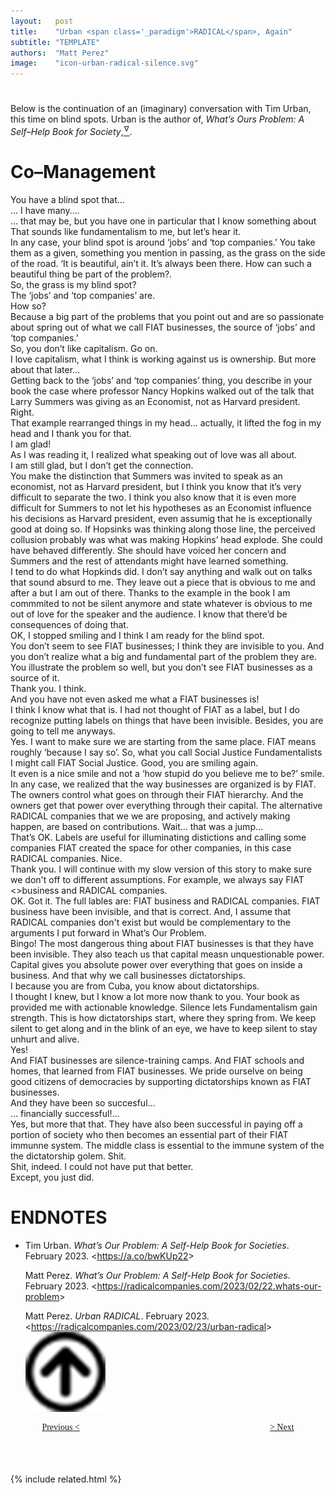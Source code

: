 ```yaml
---
layout:   post
title:    "Urban <span class='_paradigm'>RADICAL</span>, Again"
subtitle: "TEMPLATE"
authors:  "Matt Perez"
image:    "icon-urban-radical-silence.svg"
---
```


<div style="display:none;">
 <p>An (imaginary) conversation with Tim Urban on blind spots.</p>
</div>

<h1></h1>
 <p>Below is the continuation of an (imaginary) conversation with Tim Urban, this time on blind spots. Urban is the author of, <em>What&rsquo;s Ours Problem: A Self&ndash;Help Book for Society</em>,<a href="#en01"><sup id="bm01">&hairsp;&nabla;&hairsp;</sup></a>.</p>

<h1>Co&ndash;Management</h1>
 <div class="_speakerb">You have a blind spot that&hellip;</div>
 <div class="_speakera">&hellip; I have many&hellip;.</div>
 <div class="_speakerb">&hellip; that may be, but you have one in particular that I know something about</div>
 <div class="_speakera">That sounds like fundamentalism to me, but let&rsquo;s hear it.</div>
 <div class="_speakerb">In any case, your blind spot is around &lsquo;jobs&rsquo; and &lsquo;top companies.&rsquo; You take them as a given, something you mention in passing, as the grass on the side of the road. &lsquo;It is beautiful, ain&rsquo;t it. It&rsquo;s always been there. How can such a beautiful thing be part of the problem?.</div>
 <div class="_speakera">So, the grass is my blind spot?</div>
 <div class="_speakerb">The &lsquo;jobs&rsquo; and &lsquo;top companies&rsquo; are.</div>
 <div class="_speakera">How so?</div>
 <div class="_speakerb">Because a big part of the problems that you point out and are so passionate about <span style="font-style:normal; ">spring out</span> of what we call <span class="_paradigm">FIAT</span> businesses, the source of &lsquo;jobs&rsquo; and &lsquo;top companies.&rsquo;</div>
 <div class="_speakera">So, you don&rsquo;t like capitalism. Go on.</div>
 <div class="_speakerb">I love capitalism, what I think is working against us is ownership. But more about that later&hellip;</div>
 <div class="_continueb">Getting back to the &lsquo;jobs&rsquo; and &lsquo;top companies&rsquo; thing, you describe in your book the case where professor Nancy Hopkins walked out of the talk that Larry Summers was giving as an Economist, not as Harvard president.</div>
 <div class="_speakera">Right.</div>
 <div class="_speakerb">That example rearranged things in my head&hellip; actually, <span style="font-style:normal; ">it lifted the fog in my head</span> and I thank you for that.</div>
 <div class="_speakera">I am glad!</div>
 <div class="_speakerb">As I was reading it, I realized what speaking out of love was all about.</div>
 <div class="_speakera">I am still glad, but I don&rsquo;t get the connection.</div>
 <div class="_speakerb">You make the distinction that Summers was invited to speak as an economist, not as Harvard president, but I think you know that it&rsquo;s very difficult to separate the two. I think you also know that it is even more difficult for Summers to not let his <span style="font-style:normal; ">hypotheses</span> as an Economist influence his decisions as Harvard president, even assumig that he is exceptionally good at doing so. If Hopsinks was thinking along those line, the perceived collusion probably was what was making Hopkins&rsquo; head explode. She could have behaved differently. She should have voiced her concern and Summers <span style="font-style:normal; ">and the rest of attendants</span> might have learned something.</div>
 <div class="_continueb">I tend to do what Hopkinds did. I don&rsquo;t say anything and walk out on talks that sound absurd to me. They leave out a piece that is obvious to me and after a but I am out of there. Thanks to the example in the book I am commmited to not be silent anymore and state whatever is <span style="font-style:normal; ">obvious to me</span> out of love for the speaker <span style="font-style:normal; ">and the audience</span>. I know that there&rsquo;d be consequences of doing that.</div>
 <div class="_speakera">OK, I stopped smiling and I think I am ready for the blind spot.</div>
 <div class="_speakerb">You don&rsquo;t seem to see <span class="_paradigm">FIAT</span> businesses; I think they are invisible to you. And you don&rsquo;t realize what a big and fundamental part of the problem they are. You illustrate the problem so well, but you don&rsquo;t see <span class="_paradigm">FIAT</span> businesses as a source of it.</div>
 <div class="_speakera">Thank you. I think.</div>
 <div class="_speakerb">And you have not even asked me what a <span class="_paradigm">FIAT</span> businesses is!</div>
 <div class="_speakera">I think I know what that is. I had not thought of <span class="_paradigm">FIAT</span> as a label, but I do recognize putting labels on things that have been invisible. Besides, you are going to tell me anyways.</div>
 <div class="_speakerb">Yes. I want to make sure we are starting from the same place. <span class="_paradigm">FIAT</span> means roughly &lsquo;because I say so&rsquo;. So, what you call Social Justice Fundamentalists I might call <span class="_paradigm">FIAT</span> Social Justice. Good, you are smiling again.</div>
 <div class="_speakera">It even is a nice smile and not a &lsquo;how stupid do you believe me to be?&rsquo; smile.</div>
 <div class="_speakerb">In any case, we realized that the way businesses are organized is by <span class="_paradigm">FIAT</span>. The owners control what goes on through their <span class="_paradigm">FIAT</span> hierarchy. And the owners get that power over everything through their capital. The alternative RADICAL companies that we we are proposing, and actively making happen, are based on contributions. Wait&hellip; that was a jump&hellip; </div>
 <div class="_speakera">That&rsquo;s OK. Labels are useful for illuminating distictions and calling some companies <span class="_paradigm">FIAT</span> created the space for other companies, in this case <span class="_paradigm">RADICAL</span> companies. Nice.</div>
 <div class="_speakerb">Thank you. I will continue with my slow version of this story to make sure we don't off to different assumptions. For example, we always say <span class="_paradigm">FIAT</span> <<span style="font-style:normal; ">>business</span> and <span class="_paradigm">RADICAL</span> <span style="font-style:normal; ">companies</span>.</div>
 <div class="_speakera">OK. Got it. The full lables are: <span class="_paradigm">FIAT</span> business and <span class="_paradigm">RADICAL</span> companies. <span class="_paradigm">FIAT</span> business have been invisible, and that is correct. And, I assume that <span class="_paradigm">RADICAL</span> companies don't exist but would be complementary to the arguments I put forward in <span class="_me">What&rsquo;s Our Problem</span>.</div>
 <div class="_speakerb">Bingo! The most dangerous thing about <span class="_paradigm">FIAT</span> businesses is that they have been invisible. They also teach us that capital measn unquestionable power. Capital gives you absolute power over everything that goes on inside a business. And that why we call businesses dictatorships.</div>
 <div class="_speakera">I because you are from Cuba, you know about dictatorships.</div>
 <div class="_speakerb">I thought I knew, but I know a lot more now thank to you. Your book as provided me with actionable knowledge. Silence lets Fundamentalism gain strength. This is how dictatorships start, where they spring from. We keep silent to get along and in the blink of an eye, we <span class="_speakerb">have to</span> keep silent to stay unhurt and alive.</div>
 <div class="_speakera">Yes!</div>
 <div class="_speakerb">And <span class="_paradigm">FIAT</span> businesses are silence-training camps. And <span class="_paradigm">FIAT</span> schools and homes, that learned from <span class="_paradigm">FIAT</span> businesses. We pride ourselve on being good citizens of democracies by supporting <span class="_speakerb">dictatorships</span> known as <span class="_paradigm">FIAT</span> businesses.</div>
 <div class="_speakera">And they have been so succesful&hellip;</div>
 <div class="_speakerb">&hellip; financially successful!&hellip;</div>
 <div class="_speakera">Yes, but more that that. They have also been successful in paying off a portion of society who then becomes an essential part of their <span class="_paradigm">FIAT</span> immunne system. The middle class is essential to the immune system of the the dictatorship golem. Shit.</div>
 <div class="_speakerb">Shit, indeed. I could not have put that better.</div>
 <div class="_speakera">Except, you just did.</div>

<h1 class="_section">ENDNOTES</h1>
 <ul>
  <li id="en01">
   <p class="_list-item">
    Tim Urban.
    <em>What&rsquo;s Our Problem: A Self-Help Book for Societies</em>.
    February 2023.
    &lt;<a href="https://a.co/bwKUp22" target="_blank">https://a.co/bwKUp22</a>&gt;
   </p>
   <p class="_list-item">
    Matt Perez.
    <em>What&rsquo;s Our Problem: A Self-Help Book for Societies</em>.
    February 2023.
    &lt;<a href="https://radicalcompanies.com/2023/02/22/whats-our-problem" target="_blank">https://radicalcompanies.com/2023/02/22.whats-our-problem</a>&gt;
   </p>
   <p class="_list-item">
    Matt Perez.
    <em>Urban <span class='_paradigm'>RADICAL</span></em>.
    February 2023.
    &lt;<a href="https://radicalcompanies.com/2023/02/23/urban-radical" target="_blank">https://radicalcompanies.com/2023/02/23/urban-radical</a>&gt;
    <a class="_uparrow" href="#bm01"><img src="/assets/img/arrow-up-icon.png"></a>
   </p>
  </li>
 </ul>

<div style="margin-bottom:1in; width:80%; padding:0 10%; font-family: American Typewriter, serif; ">
 <span style="float:left;  "><a href="https://radicalcompanies.com/2023/02/23/urban-radical">              Previous &lt;</a></span>
 <span style="float:right; "><a href="https://radicalcompanies.com/2023-02-25-urban-radical-one-more-time">    &gt; Next</a></span>
</div>

{% include related.html %}
